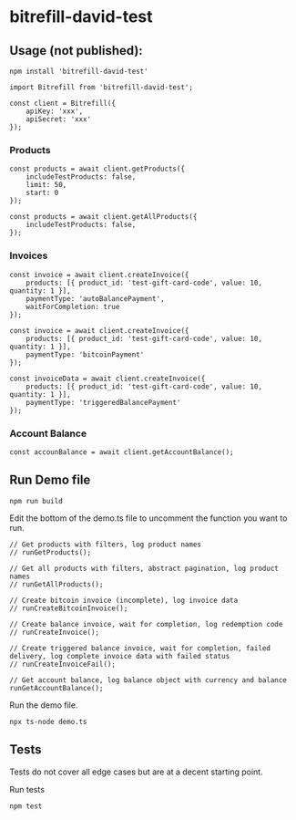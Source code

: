 # bitrefill-david-test

## Usage (not published):

```
npm install 'bitrefill-david-test'
```

```
import Bitrefill from 'bitrefill-david-test';

const client = Bitrefill({
    apiKey: 'xxx',
    apiSecret: 'xxx'
});
```

### Products
```
const products = await client.getProducts({
    includeTestProducts: false,
    limit: 50,
    start: 0
});
```

```
const products = await client.getAllProducts({
    includeTestProducts: false,
});
```

### Invoices
```
const invoice = await client.createInvoice({
    products: [{ product_id: 'test-gift-card-code', value: 10, quantity: 1 }],
    paymentType: 'autoBalancePayment',
    waitForCompletion: true
});
```

```
const invoice = await client.createInvoice({
    products: [{ product_id: 'test-gift-card-code', value: 10, quantity: 1 }],
    paymentType: 'bitcoinPayment'
});
```

```
const invoiceData = await client.createInvoice({
    products: [{ product_id: 'test-gift-card-code', value: 10, quantity: 1 }],
    paymentType: 'triggeredBalancePayment'
});
```

### Account Balance
```
const accounBalance = await client.getAccountBalance();
```


## Run Demo file
```
npm run build
```
Edit the bottom of the demo.ts file to uncomment the function you want to run.

```
// Get products with filters, log product names
// runGetProducts();

// Get all products with filters, abstract pagination, log product names
// runGetAllProducts();

// Create bitcoin invoice (incomplete), log invoice data
// runCreateBitcoinInvoice();

// Create balance invoice, wait for completion, log redemption code
// runCreateInvoice();

// Create triggered balance invoice, wait for completion, failed delivery, log complete invoice data with failed status
// runCreateInvoiceFail();

// Get account balance, log balance object with currency and balance
runGetAccountBalance();
```

Run the demo file.
```
npx ts-node demo.ts
```


## Tests
Tests do not cover all edge cases but are at a decent starting point.

Run tests
```
npm test
```
